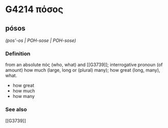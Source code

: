 # G4214 πόσος

## pósos

_(pos'-os | POH-sose | POH-sose)_

### Definition

from an absolute πός (who, what) and [[G3739]]; interrogative pronoun (of amount) how much (large, long or (plural) many); how great (long, many), what.

- how great
- how much
- how many

### See also

[[G3739]]

